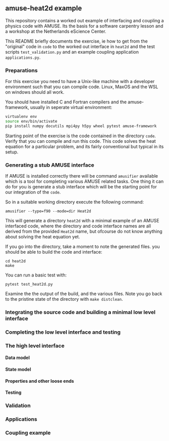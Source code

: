 ## amuse-heat2d example

This repository contains a worked out example of interfacing and coupling a
physics code with AMUSE. Its the basis for a software carpentry lesson
and a workshop at the Netherlands eScience Center.


This README briefly documents the exercise, ie how to get from the "original"
code in ```code``` to the worked out interface in ```heat2d``` and the test 
scripts ```test_validation.py``` and an example coupling application 
```applications.py```.

### Preparations

For this exercise you need to have a Unix-like machine with a developer 
environment such that you can compile code. Linux, MaxOS and the WSL on 
windows should all work.

You should have installed C and Fortran compilers and the amuse-framework, 
usually in seperate virtual environment:

```bash
virtualenv env
source env/bin/activate
pip install numpy docutils mpi4py h5py wheel pytest amuse-framework
```

Starting point of the exercise is the code contained in the directory 
```code```. Verify that you can compile and run this code. This code 
solves the heat equation for a particular problem, and its fairly 
conventional but typical in its setup.

### Generating a stub AMUSE interface

If AMUSE is installed correctly there will be command ```amusifier```
available which is a tool for completing various AMUSE related tasks.
One thing it can do for you is generate a stub interface which will be the 
starting point for our integration of the ```code```.

So in a suitable working directory execute the following command:

```
amusifier --type=f90 --mode=dir Heat2d
```
This will generate a directory ```heat2d``` with a minimal example of an 
AMUSE interfaced code, where the directory and code interface names are all 
derived from the provided ```Heat2d``` name, but ofcourse do not know 
anything about solving the heat equation yet.

If you go into the directory, take a moment to note the generated files.
you should be able to build the code and interface:
```
cd heat2d
make 
```
You can run a basic test with:
```
pytest test_heat2d.py
```

Examine the the output of the build, and the various files. Note you 
go back to the pristine state of the directory with ```make distclean```.



### Integrating the source code and building a minimal low level interface

### Completing the low level interface and testing

### The high level interface

#### Data model

#### State model

#### Properties and other loose ends

#### Testing

### Validation

### Applications

### Coupling example

